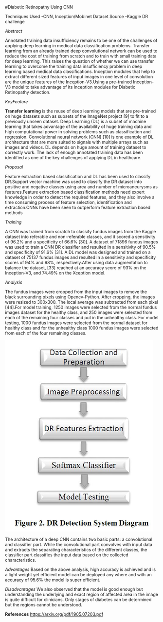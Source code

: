 #Diabetic Retinopathy Using CNN

Techniques Used -CNN, Inception/Mobinet
Dataset Source -Kaggle DR challenge

*Abstract*

Annotated training data insufficiency remains to be one of the challenges of applying deep learning in medical data classification problems. Transfer learning from an already trained deep convolutional network can be used to reduce the cost of training from scratch and to train with small training data for deep learning. This raises the question of whether we can use transfer learning to overcome the training data insufficiency problem in deep learning based medical data classifications.
Inception modules that help to extract different sized features of input images in one level of convolution are the unique features of the Inception-V3.Using a pre-trained Inception-V3 model to take advantage of its Inception modules for Diabetic Retinopathy detection.

*KeyFeature*

**Transfer learning** is the reuse of deep learning models that are pre-trained on huge datasets such as subsets of the ImageNet project [9] to fit to a previously unseen dataset. Deep Learning (DL) is a subset of machine learning that takes advantage of the availability of huge training data and high computational power in solving problems such as classification and regression. Convolutional neural network (CNN) [10] is one example of DL architecture that are more suited to signals with multiple arrays such as images and videos.
DL depends on huge amount of training dataset to correctly work. The lack of enough annotated training data has been identified as one of the key challenges of applying DL in healthcare.

*Proposal*

Feature extraction based classification and DL has been used to classify DR.Support vector machine was used to classify the DR dataset into positive and negative classes using area and number of microaneurysms as features.Feature extraction based classification methods need expert knowledge in order to detect the required features, and they also involve a time consuming process of feature selection, identification and extraction.CNNs have been seen to outperform feature extraction based methods

*Training*

A CNN was trained from scratch to classify fundus images from the Kaggle dataset into referable and non-referable classes, and it scored a sensitivity of 96.2% and a specificity of 66.6% [30]. A dataset of 71896 fundus images was used to train a CNN DR classifier and resulted in a sensitivity of 90.5% and specificity of 91.6% [31]. A DL model was designed and trained on a dataset of 75137 fundus images and resulted in a sensitivity and specificity scores of 94% and 98%, respectively.After using data augmentation to balance the dataset, [33] reached at an accuracy score of 93% on the Inception-V3, and 74.49% on the Xception model.

*Analysis*

The fundus images were cropped from the input images to remove the black surrounding pixels using Opencv-Python. After cropping, the images were resized to 300x300. The local average was subtracted from each pixel [44].For model training, 1250 images were selected from the normal fundus images dataset for the healthy class, and 250 images were selected from each of the remaining four classes and put in the unhealthy class. For model testing, 1000 fundus images were selected from the normal dataset for healthy class and for the unhealthy class 1000 fundus images were selected from each of the four remaining classes.

![Sequence](d5.JPG)


The architecture of a deep CNN contains two basic parts: a convolutional and classifier part. While the convolutional part convolves with input data and extracts the separating characteristics of the different classes, the classifier part classifies the input data based on the collected characteristics.

*Advantages*
Based on the above analysis, high accuracy is achieved and is a light weight yet efficient model can be deployed any where and with an accuracy of 95.6% the model is super efficient.

*Disadvantages*
We also observed that the model is good enough but understanding the underlying and exact region of affected area in the image is quite difficult for clinicians. Only stages of diabetes can be determined but the regions cannot be understood.


**References**
https://arxiv.org/pdf/1905.07203.pdf




